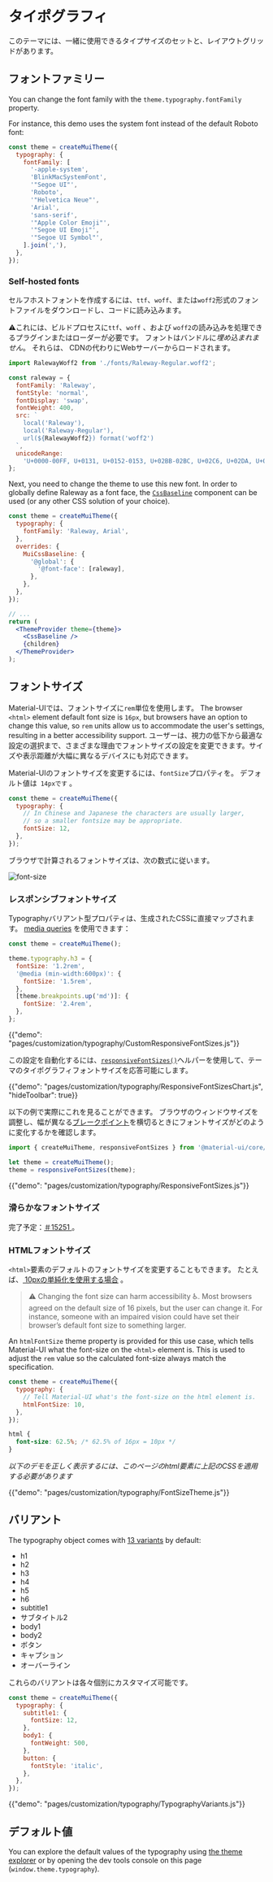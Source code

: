 # タイポグラフィ

<p class="description">このテーマには、一緒に使用できるタイプサイズのセットと、レイアウトグリッドがあります。</p>

## フォントファミリー

You can change the font family with the `theme.typography.fontFamily` property.

For instance, this demo uses the system font instead of the default Roboto font:

```js
const theme = createMuiTheme({
  typography: {
    fontFamily: [
      '-apple-system',
      'BlinkMacSystemFont',
      '"Segoe UI"',
      'Roboto',
      '"Helvetica Neue"',
      'Arial',
      'sans-serif',
      '"Apple Color Emoji"',
      '"Segoe UI Emoji"',
      '"Segoe UI Symbol"',
    ].join(','),
  },
});
```

### Self-hosted fonts

セルフホストフォントを作成するには、`ttf`、`woff`、または`woff2`形式のフォントファイルをダウンロードし、コードに読み込みます。

⚠️これには、ビルドプロセスに`ttf`、` woff ` 、および ` woff2 `の読み込みを処理できるプラグインまたはローダーが必要です。 フォントはバンドルに*埋め込まれません*。 それらは、 CDNの代わりにWebサーバーからロードされます。

```js
import RalewayWoff2 from './fonts/Raleway-Regular.woff2';

const raleway = {
  fontFamily: 'Raleway',
  fontStyle: 'normal',
  fontDisplay: 'swap',
  fontWeight: 400,
  src: `
    local('Raleway'),
    local('Raleway-Regular'),
    url(${RalewayWoff2}) format('woff2')
  `,
  unicodeRange:
    'U+0000-00FF, U+0131, U+0152-0153, U+02BB-02BC, U+02C6, U+02DA, U+02DC, U+2000-206F, U+2074, U+20AC, U+2122, U+2191, U+2193, U+2212, U+2215, U+FEFF',
};
```

Next, you need to change the theme to use this new font. In order to globally define Raleway as a font face, the [`CssBaseline`](/components/css-baseline/) component can be used (or any other CSS solution of your choice).

```jsx
const theme = createMuiTheme({
  typography: {
    fontFamily: 'Raleway, Arial',
  },
  overrides: {
    MuiCssBaseline: {
      '@global': {
        '@font-face': [raleway],
      },
    },
  },
});

// ...
return (
  <ThemeProvider theme={theme}>
    <CssBaseline />
    {children}
  </ThemeProvider>
);
```

## フォントサイズ

Material-UIでは、フォントサイズに`rem`単位を使用します。 The browser `<html>` element default font size is `16px`, but browsers have an option to change this value, so `rem` units allow us to accommodate the user's settings, resulting in a better accessibility support. ユーザーは、視力の低下から最適な設定の選択まで、さまざまな理由でフォントサイズの設定を変更できます。サイズや表示距離が大幅に異なるデバイスにも対応できます。

Material-UIのフォントサイズを変更するには、` fontSize `プロパティを。 デフォルト値は` 14pxです` 。

```js
const theme = createMuiTheme({
  typography: {
    // In Chinese and Japanese the characters are usually larger,
    // so a smaller fontsize may be appropriate.
    fontSize: 12,
  },
});
```

ブラウザで計算されるフォントサイズは、次の数式に従います。

![font-size](/static/images/font-size.gif)

<!-- https://latex.codecogs.com/gif.latex?computed&space;=&space;specification&space;\frac{typography.fontSize}{14}&space;\frac{html&space;font&space;size}{typography.htmlFontSize} -->

### レスポンシブフォントサイズ

Typographyバリアント型プロパティは、生成されたCSSに直接マップされます。 [media queries](/customization/breakpoints/#api) を使用できます：

```js
const theme = createMuiTheme();

theme.typography.h3 = {
  fontSize: '1.2rem',
  '@media (min-width:600px)': {
    fontSize: '1.5rem',
  },
  [theme.breakpoints.up('md')]: {
    fontSize: '2.4rem',
  },
};
```

{{"demo": "pages/customization/typography/CustomResponsiveFontSizes.js"}}

この設定を自動化するには、[`responsiveFontSizes()`](/customization/theming/#responsivefontsizes-theme-options-theme)ヘルパーを使用して、テーマのタイポグラフィフォントサイズを応答可能にします。

{{"demo": "pages/customization/typography/ResponsiveFontSizesChart.js", "hideToolbar": true}}

以下の例で実際にこれを見ることができます。 ブラウザのウィンドウサイズを調整し、幅が異なる[ブレークポイント](/customization/breakpoints/)を横切るときにフォントサイズがどのように変化するかを確認します。

```js
import { createMuiTheme, responsiveFontSizes } from '@material-ui/core/styles';

let theme = createMuiTheme();
theme = responsiveFontSizes(theme);
```

{{"demo": "pages/customization/typography/ResponsiveFontSizes.js"}}

### 滑らかなフォントサイズ

完了予定：[＃15251 ](https://github.com/mui-org/material-ui/issues/15251) 。

### HTMLフォントサイズ

`<html>`要素のデフォルトのフォントサイズを変更することもできます。 たとえば、[ 10pxの単純化を使用する場合](https://www.sitepoint.com/understanding-and-using-rem-units-in-css/) 。

> ⚠️ Changing the font size can harm accessibility ♿️. Most browsers agreed on the default size of 16 pixels, but the user can change it. For instance, someone with an impaired vision could have set their browser’s default font size to something larger.

An `htmlFontSize` theme property is provided for this use case, which tells Material-UI what the font-size on the `<html>` element is. This is used to adjust the `rem` value so the calculated font-size always match the specification.

```js
const theme = createMuiTheme({
  typography: {
    // Tell Material-UI what's the font-size on the html element is.
    htmlFontSize: 10,
  },
});
```

```css
html {
  font-size: 62.5%; /* 62.5% of 16px = 10px */
}
```

*以下のデモを正しく表示するには、このページのhtml要素に上記のCSSを適用する必要があります*

{{"demo": "pages/customization/typography/FontSizeTheme.js"}}

## バリアント

The typography object comes with [13 variants](/components/typography/#component) by default:

- h1
- h2
- h3
- h4
- h5
- h6
- subtitle1
- サブタイトル2
- body1
- body2
- ボタン
- キャプション
- オーバーライン

これらのバリアントは各々個別にカスタマイズ可能です。

```js
const theme = createMuiTheme({
  typography: {
    subtitle1: {
      fontSize: 12,
    },
    body1: {
      fontWeight: 500,
    },
    button: {
      fontStyle: 'italic',
    },
  },
});
```

{{"demo": "pages/customization/typography/TypographyVariants.js"}}

## デフォルト値

You can explore the default values of the typography using [the theme explorer](/customization/default-theme/?expand-path=$.typography) or by opening the dev tools console on this page (`window.theme.typography`).